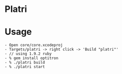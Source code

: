 # Platri

# Usage
    - Open core/core.xcodeproj
    - Targets/platri -> right click -> 'Build "platri"'
    - // using 1.9.2 ruby
    - % gem install optitron
    - % ./platri build
    - % ./platri start
    